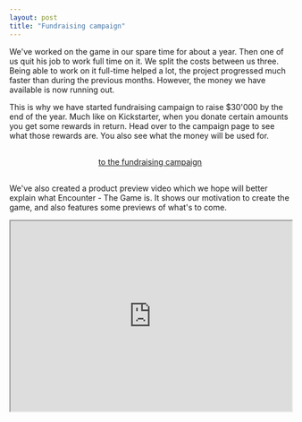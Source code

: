 ```yaml
---
layout: post
title: "Fundraising campaign"
---
```


We've worked on the game in our spare time for about a year. Then one of us
quit his job to work full time on it. We split the costs between us three.
Being able to work on it full-time helped a lot, the project progressed much
faster than during the previous months. However, the money we have available
is now running out.

This is why we have started fundraising campaign to raise $30'000 by the end
of the year. Much like on Kickstarter, when you donate certain amounts you get
some rewards in return. Head over to the campaign page to see what those
rewards are. You also see what the money will be used for.

<a href='http://encounter.io/funding' class='btn btn-primary btn-large'
style='display:block;margin:30px auto;width:300px;text-align:center'>
<span>to the fundraising campaign</span>
</a>

We've also created a product preview video which we hope will better explain
what Encounter - The Game is. It shows our motivation to create the game, and
also features some previews of what's to come.

<iframe src="http://player.vimeo.com/video/54514302?badge=0" width="100%"
height="340" webkitallowfullscreen="webkitAllowFullScreen"
mozallowfullscreen="mozallowfullscreen"
allowfullscreen="allowFullScreen"></iframe>


[funding]: http://encounter.io/funding
